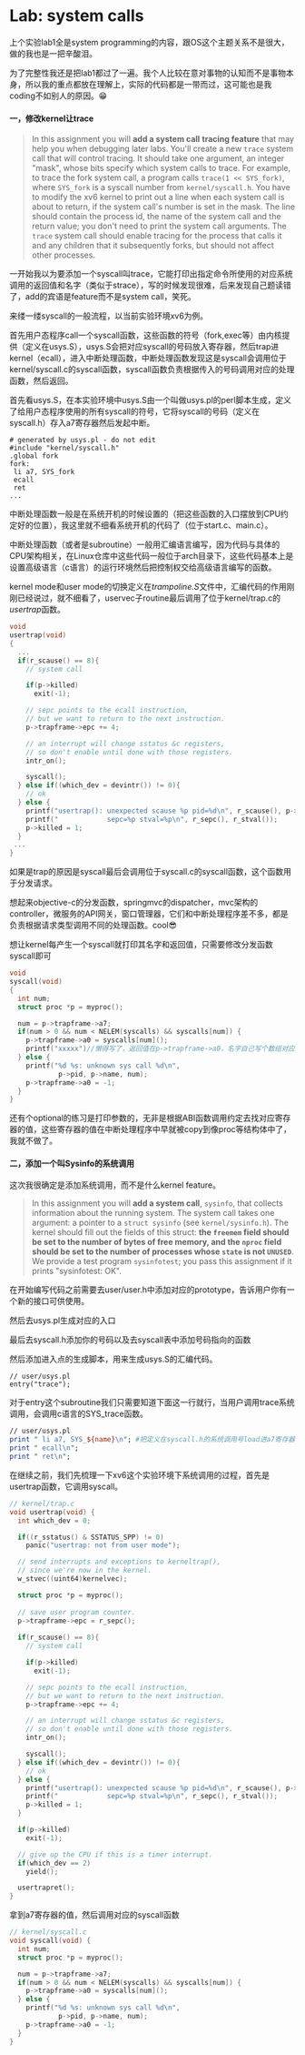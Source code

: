 # Lab: system calls

上个实验lab1全是system programming的内容，跟OS这个主题关系不是很大，做的我也是一把辛酸泪。

为了完整性我还是把lab1都过了一遍。我个人比较在意对事物的认知而不是事物本身，所以我的重点都放在理解上，实际的代码都是一带而过，这可能也是我coding不如别人的原因。😁

#### 一，修改kernel让trace

> In this assignment you will **add a system call** **tracing feature** that may help you when debugging later labs. You'll create a new `trace` system call that will control tracing. It should take one argument, an integer "mask", whose bits specify which system calls to trace. For example, to trace the fork system call, a program calls `trace(1 << SYS_fork)`, where `SYS_fork` is a syscall number from `kernel/syscall.h`. You have to modify the xv6 kernel to print out a line when each system call is about to return, if the system call's number is set in the mask. The line should contain the process id, the name of the system call and the return value; you don't need to print the system call arguments. The `trace` system call should enable tracing for the process that calls it and any children that it subsequently forks, but should not affect other processes.

一开始我以为要添加一个syscall叫trace，它能打印出指定命令所使用的对应系统调用的返回值和名字（类似于strace），写的时候发现很难，后来发现自己题读错了，add的宾语是feature而不是system call，笑死。

来缕一缕syscall的一般流程，以当前实验环境xv6为例。

首先用户态程序call一个syscall函数，这些函数的符号（fork,exec等）由内核提供（定义在usys.S），usys.S会把对应syscall的号码放入寄存器，然后trap进kernel（ecall），进入中断处理函数，中断处理函数发现这是syscall会调用位于kernel/syscall.c的syscall函数，syscall函数负责根据传入的号码调用对应的处理函数，然后返回。

首先看usys.S，在本实验环境中usys.S由一个叫做usys.pl的perl脚本生成，定义了给用户态程序使用的所有syscall的符号，它将syscall的号码（定义在syscall.h）存入a7寄存器然后发起中断。

```assembly
# generated by usys.pl - do not edit
#include "kernel/syscall.h"
.global fork
fork:
 li a7, SYS_fork
 ecall
 ret
...
```

中断处理函数一般是在系统开机的时候设置的（把这些函数的入口摆放到CPU约定好的位置），我这里就不细看系统开机的代码了（位于start.c、main.c）。

中断处理函数（或者是subroutine）一般用汇编语言编写，因为代码与具体的CPU架构相关，在Linux仓库中这些代码一般位于arch目录下，这些代码基本上是设置高级语言（c语言）的运行环境然后把控制权交给高级语言编写的函数。

kernel mode和user mode的切换定义在*trampoline.S*文件中，汇编代码的作用刚刚已经说过，就不细看了，uservec子routine最后调用了位于kernel/trap.c的*usertrap*函数。

```c
void
usertrap(void)
{
  ...
  if(r_scause() == 8){
    // system call

    if(p->killed)
      exit(-1);

    // sepc points to the ecall instruction,
    // but we want to return to the next instruction.
    p->trapframe->epc += 4;

    // an interrupt will change sstatus &c registers,
    // so don't enable until done with those registers.
    intr_on();

    syscall();
  } else if((which_dev = devintr()) != 0){
    // ok
  } else {
    printf("usertrap(): unexpected scause %p pid=%d\n", r_scause(), p->pid);
    printf("            sepc=%p stval=%p\n", r_sepc(), r_stval());
    p->killed = 1;
  }
 ...
}
```

如果是trap的原因是syscall最后会调用位于syscall.c的syscall函数，这个函数用于分发请求。

想起来objective-c的分发函数，springmvc的dispatcher，mvc架构的controller，微服务的API网关，窗口管理器，它们和中断处理程序差不多，都是负责根据请求类型调用不同的处理函数。cool😎

想让kernel每产生一个syscall就打印其名字和返回值，只需要修改分发函数syscall即可

```c
void
syscall(void)
{
  int num;
  struct proc *p = myproc();

  num = p->trapframe->a7;
  if(num > 0 && num < NELEM(syscalls) && syscalls[num]) {
    p->trapframe->a0 = syscalls[num]();
    printf("xxxxx")//懒得写了，返回值在p->trapframe->a0，名字自己写个数组对应就好。
  } else {
    printf("%d %s: unknown sys call %d\n",
            p->pid, p->name, num);
    p->trapframe->a0 = -1;
  }
}

```

还有个optional的练习是打印参数的，无非是根据ABI函数调用约定去找对应寄存器的值，这些寄存器的值在中断处理程序中早就被copy到像proc等结构体中了，我就不做了。

#### 二，添加一个叫Sysinfo的系统调用

这次我很确定是添加系统调用，而不是什么kernel feature。

> In this assignment you will **add a system call**, `sysinfo`, that collects information about the running system. The system call takes one argument: a pointer to a `struct sysinfo` (see `kernel/sysinfo.h`). The kernel should fill out the fields of this struct: **the `freemem` field should be set to the number of bytes of free memory, and the `nproc` field should be set to the number of processes whose `state` is not `UNUSED`**. We provide a test program `sysinfotest`; you pass this assignment if it prints "sysinfotest: OK".

在开始编写代码之前需要去user/user.h中添加对应的prototype，告诉用户你有一个新的接口可供使用。

然后去usys.pl生成对应的入口

最后去syscall.h添加你的号码以及去syscall表中添加号码指向的函数



然后添加进入点的生成脚本，用来生成usys.S的汇编代码。

```
// user/usys.pl
entry("trace");
```

对于entry这个subroutine我们只需要知道下面这一行就行，当用户调用trace系统调用，会调用c语言的SYS_trace函数。

```perl
// user/usys.pl
print " li a7, SYS_${name}\n"; #把定义在syscall.h的系统调用号load进a7寄存器
print " ecall\n";
print " ret\n";
```

在继续之前，我们先梳理一下xv6这个实验环境下系统调用的过程，首先是usertrap函数，它调用syscall。

```c
// kernel/trap.c
void usertrap(void) {
  int which_dev = 0;

  if((r_sstatus() & SSTATUS_SPP) != 0)
    panic("usertrap: not from user mode");

  // send interrupts and exceptions to kerneltrap(),
  // since we're now in the kernel.
  w_stvec((uint64)kernelvec);

  struct proc *p = myproc();
  
  // save user program counter.
  p->trapframe->epc = r_sepc();
  
  if(r_scause() == 8){
    // system call

    if(p->killed)
      exit(-1);

    // sepc points to the ecall instruction,
    // but we want to return to the next instruction.
    p->trapframe->epc += 4;

    // an interrupt will change sstatus &c registers,
    // so don't enable until done with those registers.
    intr_on();

    syscall();
  } else if((which_dev = devintr()) != 0){
    // ok
  } else {
    printf("usertrap(): unexpected scause %p pid=%d\n", r_scause(), p->pid);
    printf("            sepc=%p stval=%p\n", r_sepc(), r_stval());
    p->killed = 1;
  }

  if(p->killed)
    exit(-1);

  // give up the CPU if this is a timer interrupt.
  if(which_dev == 2)
    yield();

  usertrapret();
}
```

拿到a7寄存器的值，然后调用对应的syscall函数

```c
// kernel/syscall.c
void syscall(void) {
  int num;
  struct proc *p = myproc();

  num = p->trapframe->a7;
  if(num > 0 && num < NELEM(syscalls) && syscalls[num]) {
    p->trapframe->a0 = syscalls[num]();
  } else {
    printf("%d %s: unknown sys call %d\n",
            p->pid, p->name, num);
    p->trapframe->a0 = -1;
  }
}
```

